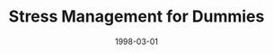---
layout: message
category: message
series: "Life for Dummies"
title: "Stress Management for Dummies"
date: 1998-03-01
audio-description: "An easy-to-understand handbook for some everyday life topics. "
audio: ""
audio-title: "Stress Management for Dummies"
audio-duration: ":"
---